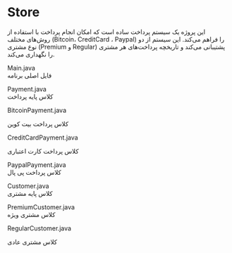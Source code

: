 # Store

این پروژه یک سیستم پرداخت ساده است که امکان انجام پرداخت با استفاده از روش‌های مختلف (Bitcoin، CreditCard ، Paypal) را فراهم می‌کند. این سیستم از دو نوع مشتری (Premium و Regular) پشتیبانی می‌کند و تاریخچه پرداخت‌های هر مشتری را نگهداری می‌کند.



Main.java          
فایل اصلی برنامه

Payment.java      
کلاس پایه پرداخت

BitcoinPayment.java 

کلاس پرداخت بیت کوین

CreditCardPayment.java

کلاس پرداخت کارت اعتباری

PaypalPayment.java  
کلاس پرداخت پی پال

Customer.java     
کلاس پایه مشتری

PremiumCustomer.java  
کلاس مشتری ویژه

RegularCustomer.java

کلاس مشتری عادی
